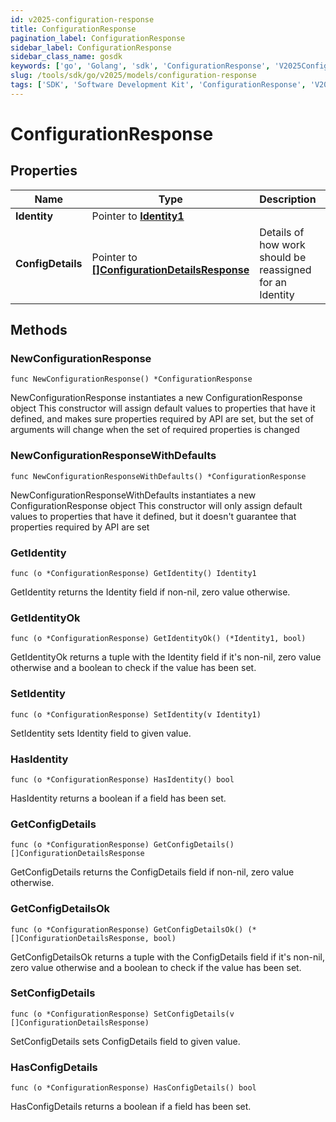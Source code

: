 ```yaml
---
id: v2025-configuration-response
title: ConfigurationResponse
pagination_label: ConfigurationResponse
sidebar_label: ConfigurationResponse
sidebar_class_name: gosdk
keywords: ['go', 'Golang', 'sdk', 'ConfigurationResponse', 'V2025ConfigurationResponse'] 
slug: /tools/sdk/go/v2025/models/configuration-response
tags: ['SDK', 'Software Development Kit', 'ConfigurationResponse', 'V2025ConfigurationResponse']
---
```


# ConfigurationResponse

## Properties

Name | Type | Description | Notes
------------ | ------------- | ------------- | -------------
**Identity** | Pointer to [**Identity1**](identity1) |  | [optional] 
**ConfigDetails** | Pointer to [**[]ConfigurationDetailsResponse**](configuration-details-response) | Details of how work should be reassigned for an Identity | [optional] 

## Methods

### NewConfigurationResponse

`func NewConfigurationResponse() *ConfigurationResponse`

NewConfigurationResponse instantiates a new ConfigurationResponse object
This constructor will assign default values to properties that have it defined,
and makes sure properties required by API are set, but the set of arguments
will change when the set of required properties is changed

### NewConfigurationResponseWithDefaults

`func NewConfigurationResponseWithDefaults() *ConfigurationResponse`

NewConfigurationResponseWithDefaults instantiates a new ConfigurationResponse object
This constructor will only assign default values to properties that have it defined,
but it doesn't guarantee that properties required by API are set

### GetIdentity

`func (o *ConfigurationResponse) GetIdentity() Identity1`

GetIdentity returns the Identity field if non-nil, zero value otherwise.

### GetIdentityOk

`func (o *ConfigurationResponse) GetIdentityOk() (*Identity1, bool)`

GetIdentityOk returns a tuple with the Identity field if it's non-nil, zero value otherwise
and a boolean to check if the value has been set.

### SetIdentity

`func (o *ConfigurationResponse) SetIdentity(v Identity1)`

SetIdentity sets Identity field to given value.

### HasIdentity

`func (o *ConfigurationResponse) HasIdentity() bool`

HasIdentity returns a boolean if a field has been set.

### GetConfigDetails

`func (o *ConfigurationResponse) GetConfigDetails() []ConfigurationDetailsResponse`

GetConfigDetails returns the ConfigDetails field if non-nil, zero value otherwise.

### GetConfigDetailsOk

`func (o *ConfigurationResponse) GetConfigDetailsOk() (*[]ConfigurationDetailsResponse, bool)`

GetConfigDetailsOk returns a tuple with the ConfigDetails field if it's non-nil, zero value otherwise
and a boolean to check if the value has been set.

### SetConfigDetails

`func (o *ConfigurationResponse) SetConfigDetails(v []ConfigurationDetailsResponse)`

SetConfigDetails sets ConfigDetails field to given value.

### HasConfigDetails

`func (o *ConfigurationResponse) HasConfigDetails() bool`

HasConfigDetails returns a boolean if a field has been set.


